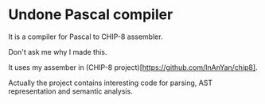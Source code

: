 # Undone Pascal compiler
It is a compiler for Pascal to CHIP-8 assembler.

Don't ask me why I made this. 

It uses my assember in (CHIP-8 project)[https://github.com/InAnYan/chip8].

Actually the project contains interesting code for parsing, AST representation and semantic analysis.
